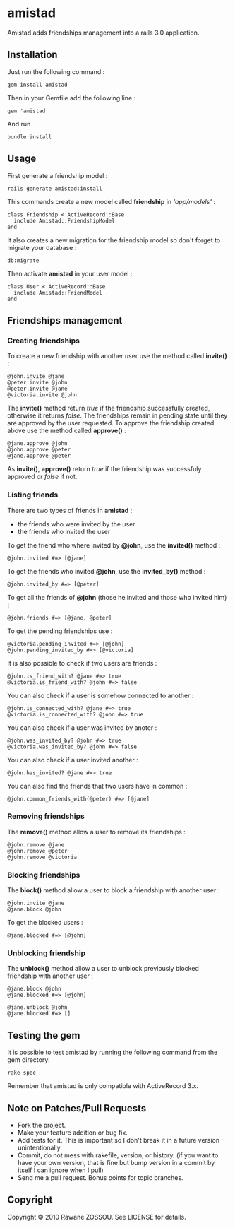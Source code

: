 # amistad #

Amistad adds friendships management into a rails 3.0 application.

## Installation ##

Just run the following command :

    gem install amistad
  
Then in your Gemfile add the following line :

    gem 'amistad'

And run

    bundle install

## Usage ##

First generate a friendship model :

    rails generate amistad:install  
    
This commands create a new model called __friendship__ in *'app/models'* :

    class Friendship < ActiveRecord::Base
      include Amistad::FriendshipModel
    end

It also creates a new migration for the friendship model so don't forget to migrate your database :

    db:migrate

Then activate __amistad__ in your user model :

    class User < ActiveRecord::Base  
      include Amistad::FriendModel
    end
    
## Friendships management ##

### Creating friendships ###
To create a new friendship with another user use the method called __invite()__ :

    @john.invite @jane
    @peter.invite @john
    @peter.invite @jane
    @victoria.invite @john
    
The __invite()__ method return *true* if the friendship successfully created, otherwise it returns *false*. The friendships remain in pending state until they are approved by the user requested. To approve the friendship created above use the method called __approve()__ :

    @jane.approve @john
    @john.approve @peter
    @jane.approve @peter
    
As __invite()__, __approve()__ return *true* if the friendship was successfuly approved or *false* if not.

### Listing friends ###

There are two types of friends in __amistad__ :

- the friends who were invited by the user
- the friends who invited the user

To get the friend who where invited by __@john__, use the __invited()__ method :

    @john.invited #=> [@jane]
    
To get the friends who invited __@john__, use the __invited_by()__ method :

    @john.invited_by #=> [@peter]
    
To get all the friends of __@john__ (those he invited and those who invited him) :

    @john.friends #=> [@jane, @peter]
    
To get the pending friendships use :

    @victoria.pending_invited #=> [@john]
    @john.pending_invited_by #=> [@victoria]
    
It is also possible to check if two users are friends :

    @john.is_friend_with? @jane #=> true
    @victoria.is_friend_with? @john #=> false

You can also check if a user is somehow connected to another :

    @john.is_connected_with? @jane #=> true
    @victoria.is_connected_with? @john #=> true

You can also check if a user was invited by anoter :

    @john.was_invited_by? @john #=> true
    @victoria.was_invited_by? @john #=> false

You can also check if a user invited another :

    @john.has_invited? @jane #=> true

You can also find the friends that two users have in common :

    @john.common_friends_with(@peter) #=> [@jane]
    
### Removing friendships ###

The __remove()__ method allow a user to remove its friendships :

    @john.remove @jane
    @john.remove @peter
    @john.remove @victoria
    
### Blocking friendships ###

The __block()__ method allow a user to block a friendship with another user :

    @john.invite @jane
    @jane.block @john
    
To get the blocked users :

    @jane.blocked #=> [@john]

### Unblocking friendship ###

The __unblock()__ method allow a user to unblock previously blocked friendship with another user :

    @jane.block @john
    @jane.blocked #=> [@john]

    @jane.unblock @john
    @jane.blocked #=> []

## Testing the gem ##

It is possible to test amistad by running the following command from the gem directory:

    rake spec
    
Remember that amistad is only compatible with ActiveRecord 3.x.


## Note on Patches/Pull Requests ##
 
* Fork the project.
* Make your feature addition or bug fix.
* Add tests for it. This is important so I don't break it in a future version unintentionally.
* Commit, do not mess with rakefile, version, or history. (if you want to have your own version, that is fine but bump version in a commit by itself I can ignore when I pull)
* Send me a pull request. Bonus points for topic branches.

## Copyright ##

Copyright © 2010 Rawane ZOSSOU. See LICENSE for details.
